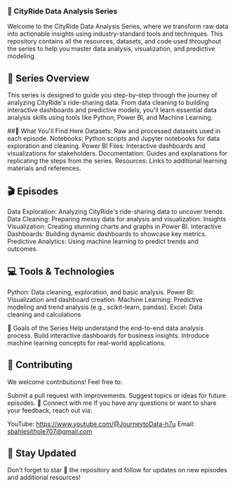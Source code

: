 ### 🚖 CityRide Data Analysis Series
Welcome to the CityRide Data Analysis Series, where we transform raw data into actionable insights using industry-standard tools and techniques. This repository contains all the resources, datasets, and code used throughout the series to help you master data analysis, visualization, and predictive modeling.

## 📖 Series Overview
This series is designed to guide you step-by-step through the journey of analyzing CityRide's ride-sharing data. From data cleaning to building interactive dashboards and predictive models, you'll learn essential data analysis skills using tools like Python, Power BI, and Machine Learning.

##📂 What You'll Find Here
Datasets: Raw and processed datasets used in each episode.
Notebooks: Python scripts and Jupyter notebooks for data exploration and cleaning.
Power BI Files: Interactive dashboards and visualizations for stakeholders.
Documentation: Guides and explanations for replicating the steps from the series.
Resources: Links to additional learning materials and references.

## 🎬 Episodes
Data Exploration: Analyzing CityRide's ride-sharing data to uncover trends.
Data Cleaning: Preparing messy data for analysis and visualization.
Insights Visualization: Creating stunning charts and graphs in Power BI.
Interactive Dashboards: Building dynamic dashboards to showcase key metrics.
Predictive Analytics: Using machine learning to predict trends and outcomes.

## 💻 Tools & Technologies
Python: Data cleaning, exploration, and basic analysis.
Power BI: Visualization and dashboard creation.
Machine Learning: Predictive modeling and trend analysis (e.g., scikit-learn, pandas).
Excel: Data cleaning and calculations

📌 Goals of the Series
Help understand the end-to-end data analysis process.
Build interactive dashboards for business insights.
Introduce machine learning concepts for real-world applications.

## 🌟 Contributing
We welcome contributions! Feel free to:

Submit a pull request with improvements.
Suggest topics or ideas for future episodes.
📧 Connect with me
If you have any questions or want to share your feedback, reach out via:

YouTube: https://www.youtube.com/@JourneytoData-h7u
Email: sbahlesithole707@gmail.com

## 🔔 Stay Updated
Don’t forget to star 🌟 the repository and follow for updates on new episodes and additional resources!
